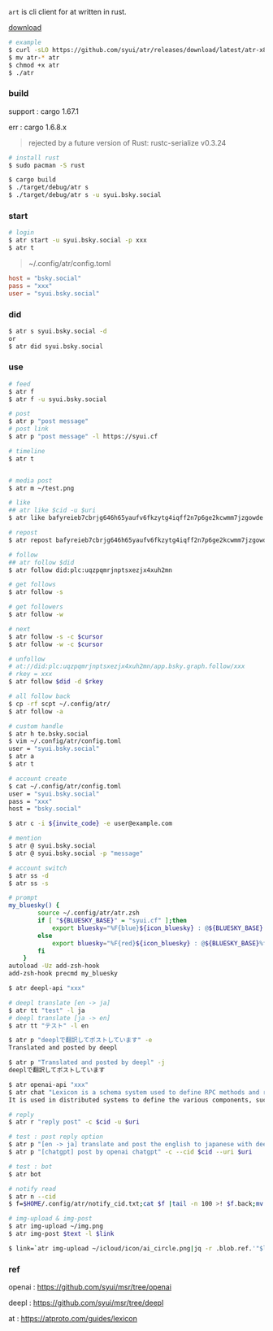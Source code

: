 `art` is cli client for at written in rust.

[download](https://github.com/syui/atr/releases)

```sh
# example
$ curl -sLO https://github.com/syui/atr/releases/download/latest/atr-x86_64-apple-darwin
$ mv atr-* atr
$ chmod +x atr
$ ./atr
```

### build

support :  cargo 1.67.1

err : cargo 1.6.8.x

> rejected by a future version of Rust: rustc-serialize v0.3.24


```sh
# install rust
$ sudo pacman -S rust
```

```sh
$ cargo build
$ ./target/debug/atr s
$ ./target/debug/atr s -u syui.bsky.social
```

### start

```sh
# login
$ atr start -u syui.bsky.social -p xxx
$ atr t
```

> ~/.config/atr/config.toml

```toml
host = "bsky.social"
pass = "xxx"
user = "syui.bsky.social"
```

### did

```sh
$ atr s syui.bsky.social -d
or
$ atr did syui.bsky.social
```

### use

```sh
# feed
$ atr f
$ atr f -u syui.bsky.social
```

```sh
# post
$ atr p "post message"
# post link
$ atr p "post message" -l https://syui.cf

# timeline
$ atr t


# media post
$ atr m ~/test.png
```

```sh
# like
## atr like $cid -u $uri
$ atr like bafyreieb7cbrjg646h65yaufv6fkzytg4iqff2n7p6ge2kcwmm7jzgowde -u "at://did:plc:a6sw7vngvr3qyqb4vgaxnmp5/app.bsky.feed.post/3jtsgga3nxx2z"

# repost
$ atr repost bafyreieb7cbrjg646h65yaufv6fkzytg4iqff2n7p6ge2kcwmm7jzgowde -u "at://did:plc:a6sw7vngvr3qyqb4vgaxnmp5/app.bsky.feed.post/3jtsgga3nxx2z"
```

```sh
# follow
## atr follow $did
$ atr follow did:plc:uqzpqmrjnptsxezjx4xuh2mn

# get follows
$ atr follow -s

# get followers
$ atr follow -w

# next
$ atr follow -s -c $cursor
$ atr follow -w -c $cursor

# unfollow
# at://did:plc:uqzpqmrjnptsxezjx4xuh2mn/app.bsky.graph.follow/xxx
# rkey = xxx
$ atr follow $did -d $rkey

# all follow back
$ cp -rf scpt ~/.config/atr/
$ atr follow -a
```

```sh
# custom handle
$ atr h te.bsky.social
$ vim ~/.config/atr/config.toml
user = "syui.bsky.social"
$ atr a
$ atr t
```

```sh
# account create
$ cat ~/.config/atr/config.toml
user = "syui.bsky.social"
pass = "xxx"
host = "bsky.social"

$ atr c -i ${invite_code} -e user@example.com
```

```sh
# mention
$ atr @ syui.bsky.social
$ atr @ syui.bsky.social -p "message"
```

```sh
# account switch
$ atr ss -d
$ atr ss -s

# prompt
my_bluesky() {
		source ~/.config/atr/atr.zsh
		if [ "${BLUESKY_BASE}" = "syui.cf" ];then
			export bluesky="%F{blue}${icon_bluesky} : @${BLUESKY_BASE}.bsky.social%f"
		else
			export bluesky="%F{red}${icon_bluesky} : @${BLUESKY_BASE}%f"
		fi
	}
autoload -Uz add-zsh-hook
add-zsh-hook precmd my_bluesky
```

```sh
$ atr deepl-api "xxx"

# deepl translate [en -> ja]
$ atr tt "test" -l ja
# deepl translate [ja -> en]
$ atr tt "テスト" -l en

$ atr p "deeplで翻訳してポストしています" -e
Translated and posted by deepl

$ atr p "Translated and posted by deepl" -j
deeplで翻訳してポストしています
```

```sh
$ atr openai-api "xxx"
$ atr chat "Lexicon is a schema system used to define RPC methods and record types"
It is used in distributed systems to define the various components, such as clients, servers, and databases, and their interactions. Lexicon is often used to define the data structure for RPC methods and records, and to define the communications protocols between the various components of a distributed system.
```

```sh
# reply
$ atr r "reply post" -c $cid -u $uri

# test : post reply option
$ atr p "[en -> ja] translate and post the english to japanese with deepl" -j --cid $cid --uri $uri
$ atr p "[chatgpt] post by openai chatgpt" -c --cid $cid --uri $uri
```

```sh
# test : bot
$ atr bot

# notify read
$ atr n --cid
$ f=$HOME/.config/atr/notify_cid.txt;cat $f |tail -n 100 >! $f.back;mv $f.back $f
```

```sh
# img-upload & img-post
$ atr img-upload ~/img.png
$ atr img-post $text -l $link

$ link=`atr img-upload ~/icloud/icon/ai_circle.png|jq -r .blob.ref.'"$link"'`;atr img-post test -l $link
```



### ref

openai : https://github.com/syui/msr/tree/openai

deepl : https://github.com/syui/msr/tree/deepl

at : https://atproto.com/guides/lexicon
